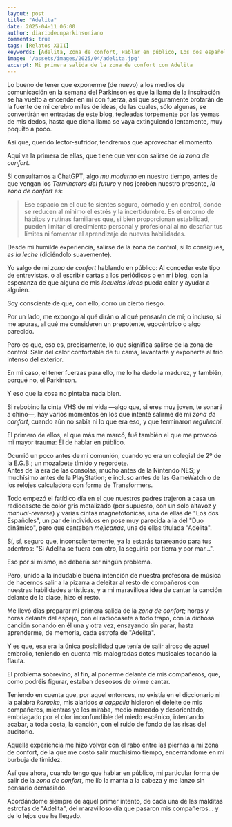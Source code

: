 ```yaml
---
layout: post
title: "Adelita"
date: 2025-04-11 06:00
author: diariodeunparkinsoniano
comments: true
tags: [Relatos XIII] 
keywords: [Adelita, Zona de confort, Hablar en público, Los dos españoles]
image: '/assets/images/2025/04/adelita.jpg'
excerpt: Mi primera salida de la zona de confort con Adelita
---
```

Lo bueno de tener que exponerme (de nuevo) a los medios de comunicación en la semana del Parkinson es que la llama de la inspiración se ha vuelto a encender en mí con fuerza, así que seguramente brotarán de la fuente de mi cerebro miles de ideas, de las cuales, sólo algunas, se convertirán en entradas de este blog, tecleadas torpemente por las yemas de mis dedos, hasta que dicha llama se vaya extinguiendo lentamente, muy poquito a poco.

Así que, querido lector-sufridor, tendremos que aprovechar el momento.

Aquí va la primera de ellas, que tiene que ver con salirse de *la zona de confort*.

Si consultamos a ChatGPT, algo *mu moderno* en nuestro tiempo, antes de que vengan los *Terminators del futuro* y nos joroben nuestro presente, *la zona de confort* es:

   > Ese espacio en el que te sientes seguro, cómodo y en control, donde se reducen al mínimo el estrés y la incertidumbre. Es el entorno de hábitos y rutinas familiares que, si bien proporcionan estabilidad, pueden limitar el crecimiento personal y profesional al no desafiar tus límites ni fomentar el aprendizaje de nuevas habilidades.

Desde mi humilde experiencia, salirse de la zona de control, si lo consigues, *es la leche* (diciéndolo suavemente).

Yo salgo de mi *zona de confort* hablando en público: Al conceder este tipo de entrevistas, o al escribir cartas a los periódicos o en mi blog, con la esperanza de que alguna de mis *locuelas ideas* pueda calar y ayudar a alguien.

Soy consciente de que, con ello, corro un cierto riesgo.

Por un lado, me expongo al qué dirán o al qué pensarán de mí; o incluso, si me apuras, al qué me consideren un prepotente, egocéntrico o algo parecido.

Pero es que, eso es, precisamente, lo que significa salirse de la zona de control: Salir del calor confortable de tu cama, levantarte y exponerte al frio intenso del exterior.

En mi caso, el tener fuerzas para ello, me lo ha dado la madurez, y también, porqué no, el Parkinson.

Y eso que la cosa no pintaba nada bien.

Si rebobino la cinta VHS de mi vida —algo que, si eres muy joven, te sonará a chino—, hay varios momentos en los que intenté salirme de mi *zona de confort*, cuando aún no sabía ni lo que era eso, y que terminaron *regulinchi*.

El primero de ellos, el que más me marcó, fué también el que me provocó mi mayor trauma: El de hablar en público.  

Ocurrió un poco antes de mi comunión, cuando yo era un colegial de 2º de la E.G.B.; un mozalbete tímido y regordete.  
Antes de la era de las consolas; mucho antes de la Nintendo NES; y muchísimo antes de la PlayStation; e incluso antes de las GameWatch o de los relojes calculadora con forma de Transformers.

Todo empezó el fatídico día en el que nuestros padres trajeron a casa un radiocasete de color gris metalizado (por supuesto, con un solo altavoz y *manual-reverse*) y varias cintas magnetofónicas, una de ellas de "Los dos Españoles", un par de individuos en pose muy parecida a la del "Duo dinámico", pero que cantaban *mejicanas*, una de ellas titulada "Adelita".

Sí, sí, seguro que, inconscientemente, ya la estarás tarareando para tus adentros: "Si Adelita se fuera con otro, la seguiría por tierra y por mar...".

Eso por si mismo, no debería ser ningún problema.

Pero, unido a la indudable buena intención de nuestra profesora de música de hacernos salir a la pizarra a deleitar al resto de compañeros con nuestras habilidades artísticas, y a mi maravillosa idea de cantar la canción delante de la clase, hizo el resto.

Me llevó días preparar mi primera salida de la *zona de confort*; horas y horas delante del espejo, con el radiocasete a todo trapo, con la dichosa canción sonando en él una y otra vez, ensayando sin parar, hasta aprenderme, de memoria, cada estrofa de "Adelita".

Y es que, esa era la única posibilidad que tenía de salir airoso de aquel embrollo, teniendo en cuenta mis malogradas dotes musicales tocando la flauta.

El problema sobrevino, al fin, al ponerme delante de mis compañeros, que, como podréis figurar, estaban deseosos de oírme cantar.

Teniendo en cuenta que, por aquel entonces, no existía en el diccionario ni la palabra *karaoke*, mis alaridos *a cappella* hicieron el deleite de mis compañeros, mientras yo los miraba, medio mareado y desorientado, embriagado por el olor inconfundible del miedo escénico, intentando acabar, a toda costa, la canción, con el ruido de fondo de las risas del auditorio.

Aquella experiencia me hizo volver con el rabo entre las piernas a mi zona de confort, de la que me costó salir muchísimo tiempo, encerrándome en mi burbuja de timidez.

Así que ahora, cuando tengo que hablar en público, mi particular forma de salir de la *zona de confort*, me lío la manta a la cabeza y me lanzo sin pensarlo demasiado.

Acordándome siempre de aquel primer intento, de cada una de las malditas estrofas de "Adelita", del maravilloso día que pasaron mis compañeros... y de lo lejos que he llegado.

